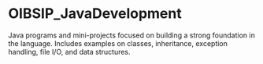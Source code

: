 # OIBSIP_JavaDevelopment
Java programs and mini-projects focused on building a strong foundation in the language. Includes examples on classes, inheritance, exception handling, file I/O, and data structures.
